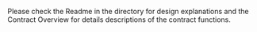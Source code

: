 Please check the Readme in the directory for design explanations and the Contract Overview for details descriptions of the contract functions.